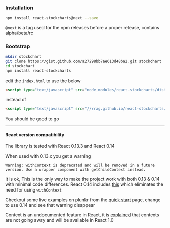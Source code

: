 ### Installation
```sh
npm install react-stockcharts@next --save
```

`@next` is a tag used for the npm releases before a proper release, contains alpha/beta/rc

### Bootstrap
```sh
mkdir stockchart
git clone https://gist.github.com/a27298bb7ae613d48ba2.git stockchart
cd stockchart
npm install react-stockcharts
```
edit the `index.html` to use the below 

```html
<script type="text/javascript" src="node_modules/react-stockcharts/dist/react-stockcharts.js"></script>
```

instead of

```html
<script type="text/javascript" src="//rrag.github.io/react-stockcharts/dist/react-stockcharts.js"></script>
```

You should be good to go

---
#### React version compatibility
The library is tested with React 0.13.3 and React 0.14

When used with 0.13.x you get a warning 

```
Warning: withContext is deprecated and will be removed in a future version. Use a wrapper component with getChildContext instead.
```

It is ok, This is the only way to make the project work with both 0.13 & 0.14 with minimal code differences. React 0.14 includes [this](https://github.com/facebook/react/issues/2112) which eliminates the need for using `withContext`

Checkout some live examples on plunkr from the [quick start](#/QuickstartExamples) page, change to use 0.14 and see that warning disappear

Context is an undocumented feature in React, it is [explained](https://facebook.github.io/react/blog/2014/03/28/the-road-to-1.0.html#context) that contexts are not going away and will be available in React 1.0

